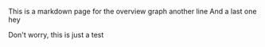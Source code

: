This is a markdown page for the overview graph
another line
And a last one
hey

Don't worry, this is just a test

